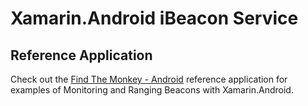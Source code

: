 Xamarin.Android iBeacon Service
===============================

## Reference Application

Check out the [Find The Monkey - Android](https://github.com/chrisriesgo/FindTheMonkey-Android) reference application for examples of Monitoring and Ranging Beacons with Xamarin.Android.